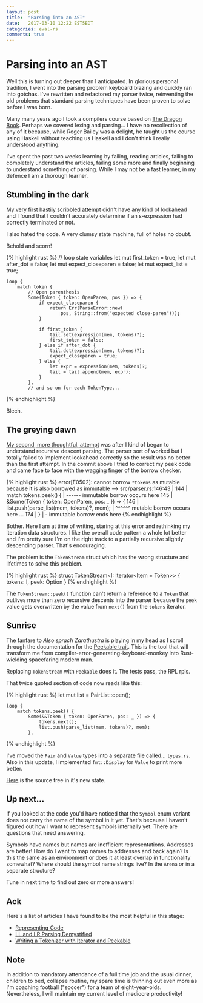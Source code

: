 ```yaml
---
layout: post
title:  "Parsing into an AST"
date:   2017-03-10 12:22 EST5EDT
categories: eval-rs
comments: true
---
```


# Parsing into an AST

Well this is turning out deeper than I anticipated.
In glorious personal tradition, I went into the parsing problem keyboard blazing
and quickly ran into gotchas. I've rewritten and refactored my parser twice,
reinventing the old problems that standard parsing techniques have been
proven to solve before I was born.

Many many years ago I took a compilers course based on
[The Dragon Book](https://en.wikipedia.org/wiki/Compilers:_Principles,_Techniques,_and_Tools#First_edition).
Perhaps we covered lexing and parsing... I have no recollection of any of it
because, while Roger Bailey was a delight, he taught us the course using
Haskell without teaching us Haskell and I don't think I really understood anything.

I've spent the past two weeks learning by failing, reading articles,
failing to completely understand the articles, failing some more and finally
beginning to understand something of parsing. While I may not be a fast learner,
in my defence I am a thorough learner.

## Stumbling in the dark

[My very first hastily scribbled attempt](https://github.com/pliniker/eval-rs/blob/bad_parser/src/parser.rs#L47)
didn't have any kind of lookahead and I found that I
couldn't accurately determine if an s-expression had correctly terminated or not.

I also hated the code. A very clumsy state machine, full of holes no doubt.

Behold and scorn!

{% highlight rust %}
    // loop state variables
    let mut first_token = true;
    let mut after_dot = false;
    let mut expect_closeparen = false;
    let mut expect_list = true;

    loop {
        match token {
            // Open parenthesis
            Some(Token { token: OpenParen, pos }) => {
                if expect_closeparen {
                    return Err(ParseError::new(
                        pos, String::from("expected close-paren")));
                }

                if first_token {
                    tail.set(expression(mem, tokens)?);
                    first_token = false;
                } else if after_dot {
                    tail.dot(expression(mem, tokens)?);
                    expect_closeparen = true;
                } else {
                    let expr = expression(mem, tokens)?;
                    tail = tail.append(mem, expr);
                }
            },
            // and so on for each TokenType...
{% endhighlight %}

Blech.

## The greying dawn

[My second, more thoughtful, attempt](https://github.com/pliniker/eval-rs/blob/bad_parser_lookahead/src/parser.rs#L131)
was after I kind of began to understand recursive descent parsing. The parser
sort of worked but I totally failed to implement lookahead correctly so the
result was no better than the first attempt. In the commit above I tried to
correct my peek code and came face to face with the wagging finger of the borrow
checker.

{% highlight rust %}
error[E0502]: cannot borrow `*tokens` as mutable because it is also borrowed as immutable
   --> src/parser.rs:146:43
    |
144 |         match tokens.peek() {
    |               ------ immutable borrow occurs here
145 |             &Some(Token { token: OpenParen, pos: _ }) => {
146 |                 list.push(parse_list(mem, tokens)?, mem);
    |                                           ^^^^^^ mutable borrow occurs here
...
174 |         }
    |         - immutable borrow ends here
{% endhighlight %}

Bother. Here I am at time of writing, staring at this error and rethinking my
iteration data structures. I like the overall code pattern a whole lot better and
I'm pretty sure I'm on the right track to a partially recursive slightly
descending parser. That's encouraging.

The problem is the `TokenStream` struct which has the wrong structure and lifetimes
to solve this problem.

{% highlight rust %}
struct TokenStream<I: Iterator<Item = Token>> {
    tokens: I,
    peek: Option<Token>
}
{% endhighlight %}

The `TokenStream::peek()` function can't return a reference
to a `Token` that outlives more than zero recursive descents into the parser
because the `peek` value gets overwritten by the value from `next()` from the `tokens`
iterator.

## Sunrise

The fanfare to *Also sprach Zarathustra* is playing in my head as I scroll through
the documentation for the [Peekable trait](https://doc.rust-lang.org/std/iter/struct.Peekable.html).
This is the tool that will transform me from compiler-error-generating-keyboard-monkey
into Rust-wielding spacefaring modern man.

Replacing `TokenStream` with `Peekable` does it. The tests pass, the RPL rpls.

That twice quoted section of code now reads like this:

{% highlight rust %}
    let mut list = PairList::open();

    loop {
        match tokens.peek() {
            Some(&&Token { token: OpenParen, pos: _ }) => {
                tokens.next();
                list.push(parse_list(mem, tokens)?, mem);
            },
{% endhighlight %}

I've moved the `Pair` and `Value` types into a separate file called... `types.rs`.
Also in this update, I implemented `fmt::Display` for `Value` to print more better.

[Here](https://github.com/pliniker/eval-rs/tree/parser) is the source tree in it's
new state.

## Up next...

If you looked at the code you'd have noticed that the `Symbol` enum variant does not
carry the name of the symbol in it yet. That's because I haven't figured out how I
want to represent symbols internally yet. There are questions that need answering.

Symbols have names but names are inefficient representations. Addresses are better!
How do I want to map names to addresses and back again? Is this the same as an
environment or does it at least overlap in functionality somewhat? Where should the
symbol name strings live? In the `Arena` or in a separate structure?

Tune in next time to find out zero or more answers!

## Ack

Here's a list of articles I have found to be the most helpful in this stage:

* [Representing Code](http://www.craftinginterpreters.com/representing-code.html)
* [LL and LR Parsing Demystified](http://blog.reverberate.org/2013/07/ll-and-lr-parsing-demystified.html)
* [Writing a Tokenizer with Iterator and Peekable](http://keepcalmandlearnrust.com/2016/08/iterator-and-peekable/)

## Note

In addition to mandatory attendance of a full time job and the usual dinner, children to bed, collapse
routine, my spare time is thinning out even more as I'm coaching football ("soccer") for a team
of eight-year-olds. Nevertheless, I will maintain my current level of mediocre productivity!
